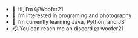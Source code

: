 - 👋 Hi, I’m @Woofer21
- 👀 I’m interested in programing and photography
- 🌱 I’m currently learning Java, Python, and JS
- 📫 You can reach me on discord @ woofer21

